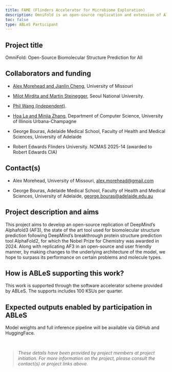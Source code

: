 ```yaml
---
title: FAME (Flinders Accelerator for Microbiome Exploration)
description: OmniFold is an open-source replication and extension of Alphafold3. It is an artificial intelligence tool used to predict biomolecular structures of proteins, DNA, RNA and other molecules.
toc: false
type: ABLeS Participant
---
```


## Project title

OmniFold: Open-Source Biomolecular Structure Prediction for All

## Collaborators and funding

- [Alex Morehead and Jianlin Cheng](https://engineering.missouri.edu/faculty/jianlin-cheng/), University of Missouri

- [Milot Mirdita and Martin Steinegger](https://steineggerlab.com/en/), Seoul National University.

- [Phil Wang (independent)](https://lucidrains.github.io).

- [Hoa La and Minjia Zhang](https://minjiazhang.github.io), Department of Computer Science,
  University of Illinois Urbana-Champagne

- George Bouras, Adelaide Medical School, Faculty of Health and Medical Sciences, University of Adelaide

- Robert Edwards Flinders University. NCMAS 2025-14 (awarded to Robert Edwards CIA)

## Contact(s)

- Alex Morehead, University of Missouri, <alex.morehead@gmail.com>

- George Bouras, Adelaide Medical School, Faculty of Health and Medical Sciences, University of Adelaide, <george.bouras@adelaide.edu.au>

## Project description and aims

This project aims to develop an open-source replication of DeepMind’s Alphafold3 (AF3), the
state of the art tool used for biomolecular structure prediction following DeepMind’s
breakthrough protein structure prediction tool AlphaFold2, for which the Nobel Prize for
Chemistry was awarded in 2024. Along with replicating AF3 in an open-source and user
friendly manner, by making changes to the underlying architecture of the model, we hope to
surpass its performance on certain problems and molecule types.

## How is ABLeS supporting this work?

This work is supported through the software accelerator scheme provided by ABLeS. The supports includes 100 KSUs per quarter.

## Expected outputs enabled by participation in ABLeS

Model weights and full inference pipeline will be available via GitHub and HuggingFace.

<br/>

> _These details have been provided by project members at project initiation. For more information on the project, please consult the contact(s) or project links above._
